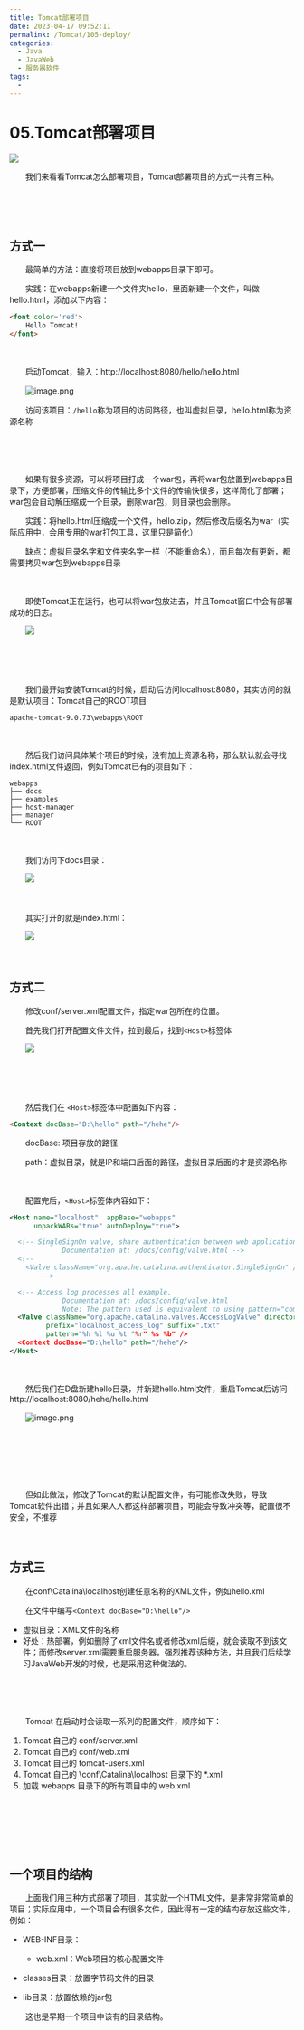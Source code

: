 ```yaml
---
title: Tomcat部署项目
date: 2023-04-17 09:52:11
permalink: /Tomcat/105-deploy/
categories:
  - Java
  - JavaWeb
  - 服务器软件
tags:
  - 
---
```

# 05.Tomcat部署项目

![](https://image.peterjxl.com/blog/259.jpg)


　　我们来看看Tomcat怎么部署项目，Tomcat部署项目的方式一共有三种。

<!-- more -->

　　‍

　　‍

## 方式一

　　最简单的方法：直接将项目放到webapps目录下即可。

　　实践：在webapps新建一个文件夹hello，里面新建一个文件，叫做hello.html，添加以下内容：

```html
<font color='red'>
    Hello Tomcat!
</font>
```

　　‍

　　启动Tomcat，输入：http://localhost:8080/hello/hello.html

　　​![image.png](https://image.peterjxl.com/blog/image-20211023111725-f3qwgsa.png)​

　　访问该项目：`/hello`​称为项目的访问路径，也叫虚拟目录，hello.html称为资源名称

　　‍

　　‍

　　如果有很多资源，可以将项目打成一个war包，再将war包放置到webapps目录下，方便部署，压缩文件的传输比多个文件的传输快很多，这样简化了部署；war包会自动解压缩成一个目录，删除war包，则目录也会删除。

　　实践：将hello.html压缩成一个文件，hello.zip，然后修改后缀名为war（实际应用中，会用专用的war打包工具，这里只是简化）

　　缺点：虚拟目录名字和文件夹名字一样（不能重命名），而且每次有更新，都需要拷贝war包到webapps目录

　　‍

　　即使Tomcat正在运行，也可以将war包放进去，并且Tomcat窗口中会有部署成功的日志。

　　​![](https://image.peterjxl.com/blog/image-20230330195404-2sz1wut.png)​

　　‍

　　‍

　　我们最开始安装Tomcat的时候，启动后访问localhost:8080，其实访问的就是默认项目：Tomcat自己的ROOT项目

```
apache-tomcat-9.0.73\webapps\ROOT
```

　　‍

　　然后我们访问具体某个项目的时候，没有加上资源名称，那么默认就会寻找index.html文件返回，例如Tomcat已有的项目如下：

```
webapps
├── docs
├── examples
├── host-manager
├── manager
└── ROOT
```

　　‍

　　我们访问下docs目录：

　　​![](https://image.peterjxl.com/blog/image-20230330203559-2jlz471.png)​

　　‍

　　其实打开的就是index.html：

　　​![](https://image.peterjxl.com/blog/image-20230330203632-i30tvy8.png)​

　　‍

## 方式二

　　修改conf/server.xml配置文件，指定war包所在的位置。

　　首先我们打开配置文件文件，拉到最后，找到`<Host>`​标签体

　　​![](https://image.peterjxl.com/blog/image-20230330195707-9fdp7lc.png)​

　　‍

　　‍

　　然后我们在 `<Host>`​标签体中配置如下内容：

```html
<Context docBase="D:\hello" path="/hehe"/>
```

　　docBase:  项目存放的路径

　　path：虚拟目录，就是IP和端口后面的路径，虚拟目录后面的才是资源名称

　　‍

　　配置完后，`<Host>`​标签体内容如下：

```xml
<Host name="localhost"  appBase="webapps"
      unpackWARs="true" autoDeploy="true">

  <!-- SingleSignOn valve, share authentication between web applications
             Documentation at: /docs/config/valve.html -->
  <!--
    <Valve className="org.apache.catalina.authenticator.SingleSignOn" />
        -->

  <!-- Access log processes all example.
             Documentation at: /docs/config/valve.html
             Note: The pattern used is equivalent to using pattern="common" -->
  <Valve className="org.apache.catalina.valves.AccessLogValve" directory="logs"
         prefix="localhost_access_log" suffix=".txt"
         pattern="%h %l %u %t "%r" %s %b" />
  <Context docBase="D:\hello" path="/hehe"/>
</Host>
```

　　‍

　　然后我们在D盘新建hello目录，并新建hello.html文件，重启Tomcat后访问http://localhost:8080/hehe/hello.html

　　​![image.png](https://image.peterjxl.com/blog/image-20211023112817-c6p9bmu.png)​

　　‍

　　‍

　　‍

　　但如此做法，修改了Tomcat的默认配置文件，有可能修改失败，导致Tomcat软件出错；并且如果人人都这样部署项目，可能会导致冲突等，配置很不安全，不推荐

　　‍

## 方式三

　　在conf\Catalina\localhost创建任意名称的XML文件，例如hello.xml

　　在文件中编写`<Context docBase="D:\hello"/>`​

* 虚拟目录：XML文件的名称
* 好处：热部署，例如删除了xml文件名或者修改xml后缀，就会读取不到该文件；而修改server.xml需要重启服务器。强烈推荐该种方法，并且我们后续学习JavaWeb开发的时候，也是采用这种做法的。

　　‍

　　‍

　　Tomcat 在启动时会读取一系列的配置文件，顺序如下：

1. Tomcat 自己的 conf/server.xml
2. Tomcat 自己的 conf/web.xml
3. Tomcat 自己的 tomcat-users.xml
4. Tomcat 自己的 \conf\Catalina\localhost 目录下的 *.xml
5. 加载 webapps 目录下的所有项目中的 web.xml

　　‍

　　‍

　　‍

## 一个项目的结构

　　上面我们用三种方式部署了项目，其实就一个HTML文件，是非常非常简单的项目；实际应用中，一个项目会有很多文件，因此得有一定的结构存放这些文件，例如：

* WEB-INF目录：  

  *  web.xml：Web项目的核心配置文件
* classes目录：放置字节码文件的目录
* lib目录：放置依赖的jar包

　　这也是早期一个项目中该有的目录结构。

　　‍
